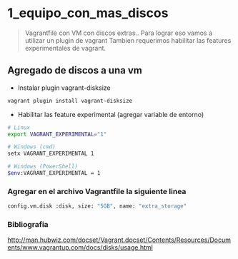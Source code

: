 # 1_equipo_con_mas_discos

> Vagrantfile con VM con discos extras..
> Para lograr eso vamos a utilizar un plugin de vagrant
> Tambien requerimos habilitar las features experimentales de vagrant. 

## Agregado de discos a una vm

- Instalar plugin vagrant-disksize
```sh
vagrant plugin install vagrant-disksize
```

- Habilitar las feature experimental (agregar variable de entorno)
```sh
# Linux
export VAGRANT_EXPERIMENTAL="1"

# Windows (cmd)
setx VAGRANT_EXPERIMENTAL 1

# Windows (PowerShell)
$env:VAGRANT_EXPERIMENTAL = 1
```



### Agregar en el archivo Vagrantfile la siguiente linea
```sh
config.vm.disk :disk, size: "5GB", name: "extra_storage"
```

### Bibliografia
http://man.hubwiz.com/docset/Vagrant.docset/Contents/Resources/Documents/www.vagrantup.com/docs/disks/usage.html


